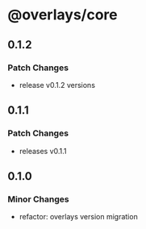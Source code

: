 # @overlays/core

## 0.1.2

### Patch Changes

- release v0.1.2 versions

## 0.1.1

### Patch Changes

- releases v0.1.1

## 0.1.0

### Minor Changes

- refactor: overlays version migration

